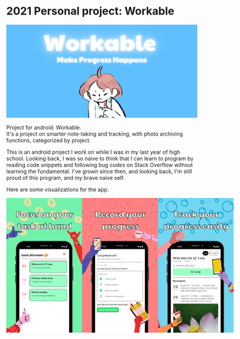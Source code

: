 # 2021 Personal project: Workable
![Feature graphic](Screenshots%20and%20Icon/Screen%20shots/feature-graphic.png)

Project for android: Workable.     
It's a project on smarter note-taking and tracking, with photo archiving functions, categorized by project.


This is an android project I work on while I was in my last year of high school. Looking back, I was so naive to think that I can learn to program by reading code snippets and following bug codes on Stack Overflow without learning the fundamental. I've grown since then, and looking back, I'm still proud of this program, and my brave naive self.

Here are some visualizations for the app.  
<div style="display: flex; justify-content: space-around; align-items: center;">
    <img src="Screenshots%20and%20Icon/Screen%20shots/home-screen.png" alt="Home screen" width="200"/>
    <img src="Screenshots%20and%20Icon/Screen%20shots/check-to-do-screen.png" alt="Checklist screen" width="200"/>
    <img src="Screenshots%20and%20Icon/Screen%20shots/project-screen.png" alt="Tasklist screen" width="200"/>
</div>




